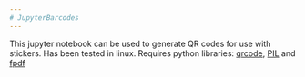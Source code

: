 ```yaml
---
# JupyterBarcodes
---
```



This jupyter notebook can be used to generate QR codes for use with stickers.  Has been tested in linux.  Requires python libraries: [qrcode](https://pypi.org/project/qrcode/), [PIL](https://pypi.org/project/PIL/) and [fpdf](https://pypi.org/project/fpdf/)

